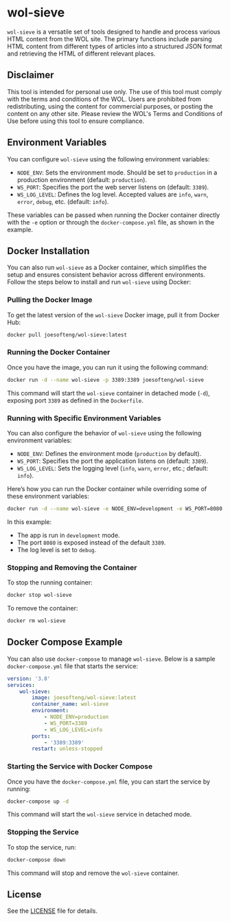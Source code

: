 # wol-sieve

`wol-sieve` is a versatile set of tools designed to handle and process various HTML content from the WOL site. The
primary functions include parsing HTML content from different types of articles into a structured JSON format and
retrieving the HTML of different relevant places.

## Disclaimer

This tool is intended for personal use only. The use of this tool must comply with the terms and conditions of the WOL.
Users are prohibited from redistributing, using the content for commercial purposes, or posting the content on any other
site. Please review the WOL's Terms and Conditions of Use before using this tool to ensure compliance.

## Environment Variables

You can configure `wol-sieve` using the following environment variables:

-   `NODE_ENV`: Sets the environment mode. Should be set to `production` in a production environment (default:
    `production`).
-   `WS_PORT`: Specifies the port the web server listens on (default: `3389`).
-   `WS_LOG_LEVEL`: Defines the log level. Accepted values are `info`, `warn`, `error`, `debug`, etc. (default: `info`).

These variables can be passed when running the Docker container directly with the `-e` option or through the
`docker-compose.yml` file, as shown in the example.

## Docker Installation

You can also run `wol-sieve` as a Docker container, which simplifies the setup and ensures consistent behavior across
different environments. Follow the steps below to install and run `wol-sieve` using Docker:

### Pulling the Docker Image

To get the latest version of the `wol-sieve` Docker image, pull it from Docker Hub:

```bash
docker pull joesofteng/wol-sieve:latest
```

### Running the Docker Container

Once you have the image, you can run it using the following command:

```bash
docker run -d --name wol-sieve -p 3389:3389 joesofteng/wol-sieve
```

This command will start the `wol-sieve` container in detached mode (`-d`), exposing port `3389` as defined in the
`Dockerfile`.

### Running with Specific Environment Variables

You can also configure the behavior of `wol-sieve` using the following environment variables:

-   `NODE_ENV`: Defines the environment mode (`production` by default).
-   `WS_PORT`: Specifies the port the application listens on (default: `3389`).
-   `WS_LOG_LEVEL`: Sets the logging level (`info`, `warn`, `error`, etc.; default: `info`).

Here’s how you can run the Docker container while overriding some of these environment variables:

```bash
docker run -d --name wol-sieve -e NODE_ENV=development -e WS_PORT=8080 -e WS_LOG_LEVEL=debug -p 8080:8080 joesofteng/wol-sieve
```

In this example:

-   The app is run in `development` mode.
-   The port `8080` is exposed instead of the default `3389`.
-   The log level is set to `debug`.

### Stopping and Removing the Container

To stop the running container:

```bash
docker stop wol-sieve
```

To remove the container:

```bash
docker rm wol-sieve
```

## Docker Compose Example

You can also use `docker-compose` to manage `wol-sieve`. Below is a sample `docker-compose.yml` file that starts the
service:

```yaml
version: '3.8'
services:
    wol-sieve:
        image: joesofteng/wol-sieve:latest
        container_name: wol-sieve
        environment:
            - NODE_ENV=production
            - WS_PORT=3389
            - WS_LOG_LEVEL=info
        ports:
            - '3389:3389'
        restart: unless-stopped
```

### Starting the Service with Docker Compose

Once you have the `docker-compose.yml` file, you can start the service by running:

```bash
docker-compose up -d
```

This command will start the `wol-sieve` service in detached mode.

### Stopping the Service

To stop the service, run:

```bash
docker-compose down
```

This command will stop and remove the `wol-sieve` container.

## License

See the [LICENSE](./LICENSE) file for details.
